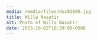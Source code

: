 ```yaml
---
media: /media/files/dsc02695.jpg
title: Willa Nasatir
alt: Photo of Willa Nasatir
date: 2023-10-02T10:29:00-0500
---
```

